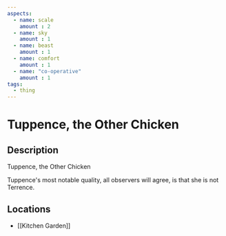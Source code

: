 ```yaml
---
aspects: 
  - name: scale
    amount : 2
  - name: sky
    amount : 1
  - name: beast
    amount : 1
  - name: comfort
    amount : 1
  - name: "co-operative"
    amount : 1
tags:
  - thing
---
```


# Tuppence, the Other Chicken

## Description

Tuppence, the Other Chicken

Tuppence's most notable quality, all observers will agree, is that she is not Terrence.
## Locations
- [[Kitchen Garden]]